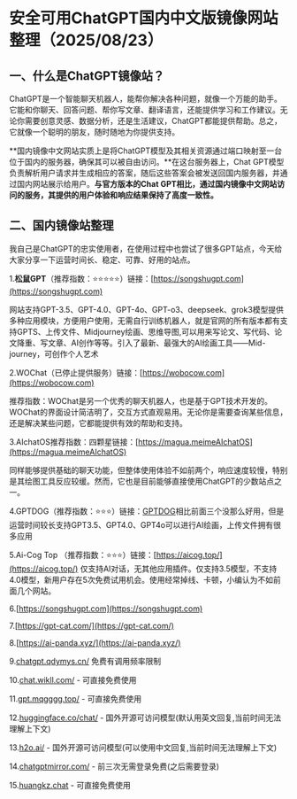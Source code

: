 # 安全可用ChatGPT国内中文版镜像网站整理（2025/08/23）

## 一、什么是ChatGPT镜像站？
ChatGPT是一个智能聊天机器人，能帮你解决各种问题，就像一个万能的助手。它能和你聊天、回答问题、帮你写文章、翻译语言，还能提供学习和工作建议。无论你需要创意灵感、数据分析，还是生活建议，ChatGPT都能提供帮助。总之，它就像一个聪明的朋友，随时随地为你提供支持。

**国内镜像中文网站实质上是将ChatGPT模型及其相关资源通过端口映射至一台位于国内的服务器，确保其可以被自由访问。**在这台服务器上，Chat GPT模型负责解析用户请求并生成相应的答案，随后这些答案会被发送回国内服务器，并通过国内网站展示给用户。**与官方版本的Chat GPT相比，通过国内镜像中文网站访问的服务，其提供的用户体验和响应结果保持了高度一致性。**

## 二、国内镜像站整理
我自己是ChatGPT的忠实使用者，在使用过程中也尝试了很多GPT站点，今天给大家分享一下运营时间长、稳定、可靠、好用的站点。

1.**松鼠GPT**（推荐指数：⭐⭐⭐⭐⭐）链接：[https://songshugpt.com](https://songshugpt.com)

网站支持GPT-3.5、GPT-4.0、GPT-4o、GPT-o3、deepseek、grok3模型提供多种应用模块，方便用户使用，无需自行训练机器人，就是官网的所有版本都有支持GPTS、上传文件、Midjourney绘画、思维导图,可以用来写论文、写代码、论文降重、写文章、AI创作等等。引入了最新、最强大的AI绘画工具——Mid-journey，可创作个人艺术

2.WOChat（已停止提供服务）链接：[https://wobocow.com](https://wobocow.com)

推荐指数：WOChat是另一个优秀的聊天机器人，也是基于GPT技术开发的。WOChat的界面设计简洁明了，交互方式直观易用。无论你是需要查询某些信息，还是解决某些问题，它都能提供有效的帮助和支持。

3.AIchatOS推荐指数：四颗星链接：[https://magua.meimeAIchatOS](https://magua.meimeAIchatOS)

同样能够提供基础的聊天功能，但整体使用体验不如前两个，响应速度较慢，特别是其绘图工具反应较缓。然而，它也是目前能够直接使用ChatGPT的少数站点之一。

4.GPTDOG（推荐指数：⭐⭐⭐）链接：[GPTDOG](http://gptdog.online/)相比前面三个没那么好用，但是运营时间较长支持GPT3.5、GPT4.0、GPT4o可以进行AI绘画，上传文件拥有很多应用

5.Ai-Cog Top （推荐指数：⭐⭐⭐）链接：[https://aicog.top/](https://aicog.top/)
仅支持AI对话，无其他应用插件。仅支持3.5模型，不支持4.0模型，新用户存在5次免费试用机会。使用经常掉线、卡顿，小编认为不如前面几个网站。

6.[https://songshugpt.com](https://songshugpt.com)

7.[https://gpt-cat.com/](https://gpt-cat.com/)

8.[https://ai-panda.xyz/](https://ai-panda.xyz/)

9.[chatgpt.qdymys.cn/](chatgpt.qdymys.cn/) 免费有调用频率限制

10.[chat.wikll.com/](chat.wikll.com/) - 可直接免费使用

11.[gpt.mqgggg.top/](gpt.mqgggg.top/) - 可直接免费使用

12.[huggingface.co/chat/](huggingface.co/chat/) - 国外开源可访问模型(默认用英文回复,当前时间无法理解上下文)

13.[h2o.ai/](h2o.ai/) - 国外开源可访问模型(可以使用中文回复,当前时间无法理解上下文)

14.[chatgptmirror.com/](chatgptmirror.com/) - 前三次无需登录免费(之后需要登录)

15.[huangkz.chat](huangkz.chat) - 可直接免费使用
